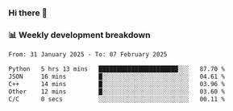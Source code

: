 ### Hi there 👋

### 📊 Weekly development breakdown
<!--START_SECTION:waka-->

```txt
From: 31 January 2025 - To: 07 February 2025

Python   5 hrs 13 mins   ██████████████████████░░░   87.70 %
JSON     16 mins         █░░░░░░░░░░░░░░░░░░░░░░░░   04.61 %
C++      14 mins         █░░░░░░░░░░░░░░░░░░░░░░░░   03.96 %
Other    12 mins         █░░░░░░░░░░░░░░░░░░░░░░░░   03.60 %
C/C      0 secs          ░░░░░░░░░░░░░░░░░░░░░░░░░   00.11 %
```

<!--END_SECTION:waka-->
